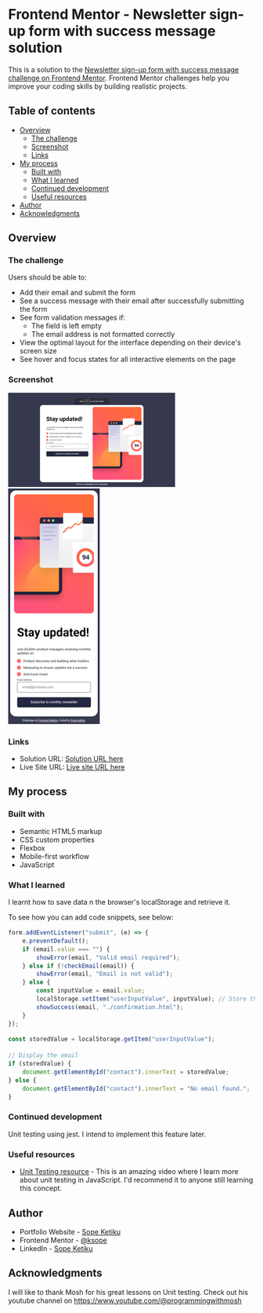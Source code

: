 # Frontend Mentor - Newsletter sign-up form with success message solution

This is a solution to the [Newsletter sign-up form with success message challenge on Frontend Mentor](https://www.frontendmentor.io/challenges/newsletter-signup-form-with-success-message-3FC1AZbNrv). Frontend Mentor challenges help you improve your coding skills by building realistic projects.

## Table of contents

-   [Overview](#overview)
    -   [The challenge](#the-challenge)
    -   [Screenshot](#screenshot)
    -   [Links](#links)
-   [My process](#my-process)
    -   [Built with](#built-with)
    -   [What I learned](#what-i-learned)
    -   [Continued development](#continued-development)
    -   [Useful resources](#useful-resources)
-   [Author](#author)
-   [Acknowledgments](#acknowledgments)

## Overview

### The challenge

Users should be able to:

-   Add their email and submit the form
-   See a success message with their email after successfully submitting the form
-   See form validation messages if:
    -   The field is left empty
    -   The email address is not formatted correctly
-   View the optimal layout for the interface depending on their device's screen size
-   See hover and focus states for all interactive elements on the page

### Screenshot

![Desktop](./desktop-screenshot.png)
![Mobile](./mobile-screenshot.png)

### Links

-   Solution URL: [Solution URL here](https://github.com/ksope/fm-newsletter-signup)
-   Live Site URL: [Live site URL here](https://ksope.github.io/fm-newsletter-signup/)

## My process

### Built with

-   Semantic HTML5 markup
-   CSS custom properties
-   Flexbox
-   Mobile-first workflow
-   JavaScript

### What I learned

I learnt how to save data n the browser's localStorage and retrieve it.

To see how you can add code snippets, see below:

```javascript
form.addEventListener("submit", (e) => {
    e.preventDefault();
    if (email.value === "") {
        showError(email, "Valid email required");
    } else if (!checkEmail(email)) {
        showError(email, "Email is not valid");
    } else {
        const inputValue = email.value;
        localStorage.setItem("userInputValue", inputValue); // Store the value in local storage
        showSuccess(email, "./confirmation.html");
    }
});
```

```javascript
const storedValue = localStorage.getItem("userInputValue");

// Display the email
if (storedValue) {
    document.getElementById("contact").innerText = storedValue;
} else {
    document.getElementById("contact").innerText = "No email found.";
}
```

### Continued development

Unit testing using jest. I intend to implement this feature later.

### Useful resources

-   [Unit Testing resource](https://www.youtube.com/watch?v=zuKbR4Q428o&list=PL3ZfrYLtJ3t225fUijpIysi2AnJl42hLq&index=14&t=11s) - This is an amazing video where I learn more about unit testing in JavaScript. I'd recommend it to anyone still learning this concept.

## Author

-   Portfolio Website - [Sope Ketiku](https://ksopedev-site.netlify.app/)
-   Frontend Mentor - [@ksope](https://www.frontendmentor.io/profile/ksope)
-   LinkedIn - [Sope Ketiku](https://www.linkedin.com/in/sope-ketiku/)

## Acknowledgments

I will like to thank Mosh for his great lessons on Unit testing. Check out his youtube channel on https://www.youtube.com/@programmingwithmosh
